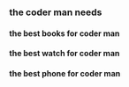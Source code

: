 ### the coder man needs

#### the best books for coder man

#### the best watch for coder man

#### the best phone for coder man